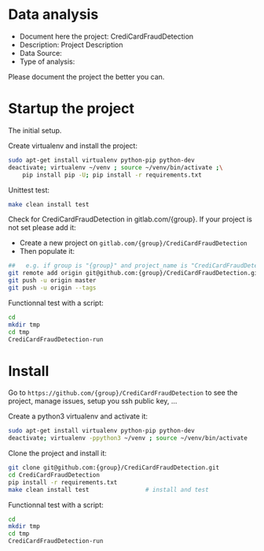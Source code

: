 # Data analysis
- Document here the project: CrediCardFraudDetection
- Description: Project Description
- Data Source:
- Type of analysis:

Please document the project the better you can.

# Startup the project

The initial setup.

Create virtualenv and install the project:
```bash
sudo apt-get install virtualenv python-pip python-dev
deactivate; virtualenv ~/venv ; source ~/venv/bin/activate ;\
    pip install pip -U; pip install -r requirements.txt
```

Unittest test:
```bash
make clean install test
```

Check for CrediCardFraudDetection in gitlab.com/{group}.
If your project is not set please add it:

- Create a new project on `gitlab.com/{group}/CrediCardFraudDetection`
- Then populate it:

```bash
##   e.g. if group is "{group}" and project_name is "CrediCardFraudDetection"
git remote add origin git@github.com:{group}/CrediCardFraudDetection.git
git push -u origin master
git push -u origin --tags
```

Functionnal test with a script:

```bash
cd
mkdir tmp
cd tmp
CrediCardFraudDetection-run
```

# Install

Go to `https://github.com/{group}/CrediCardFraudDetection` to see the project, manage issues,
setup you ssh public key, ...

Create a python3 virtualenv and activate it:

```bash
sudo apt-get install virtualenv python-pip python-dev
deactivate; virtualenv -ppython3 ~/venv ; source ~/venv/bin/activate
```

Clone the project and install it:

```bash
git clone git@github.com:{group}/CrediCardFraudDetection.git
cd CrediCardFraudDetection
pip install -r requirements.txt
make clean install test                # install and test
```
Functionnal test with a script:

```bash
cd
mkdir tmp
cd tmp
CrediCardFraudDetection-run
```

